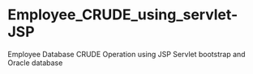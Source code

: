 # Employee_CRUDE_using_servlet-JSP
Employee Database CRUDE Operation using JSP Servlet bootstrap and Oracle database
